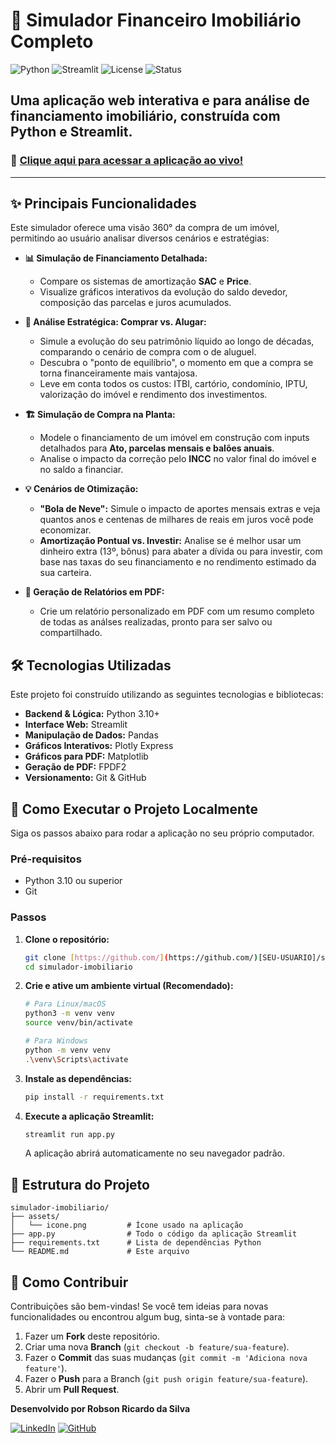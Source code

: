 # 🚀 Simulador Financeiro Imobiliário Completo

![Python](https://img.shields.io/badge/Python-3.10%2B-blue?style=for-the-badge&logo=python)
![Streamlit](https://img.shields.io/badge/Streamlit-1.25%2B-red?style=for-the-badge&logo=streamlit)
![License](https://img.shields.io/badge/License-MIT-green?style=for-the-badge)
![Status](https://img.shields.io/badge/Status-Ativo-brightgreen?style=for-the-badge)

Uma aplicação web interativa e para análise de financiamento imobiliário, construída com Python e Streamlit.
---

### 🔗 **[Clique aqui para acessar a aplicação ao vivo!](https://simulador-imobiliario-robson.streamlit.app/)**

---

## ✨ Principais Funcionalidades

Este simulador oferece uma visão 360° da compra de um imóvel, permitindo ao usuário analisar diversos cenários e estratégias:

* **📊 Simulação de Financiamento Detalhada:**
    * Compare os sistemas de amortização **SAC** e **Price**.
    * Visualize gráficos interativos da evolução do saldo devedor, composição das parcelas e juros acumulados.

* **🤔 Análise Estratégica: Comprar vs. Alugar:**
    * Simule a evolução do seu patrimônio líquido ao longo de décadas, comparando o cenário de compra com o de aluguel.
    * Descubra o "ponto de equilíbrio", o momento em que a compra se torna financeiramente mais vantajosa.
    * Leve em conta todos os custos: ITBI, cartório, condomínio, IPTU, valorização do imóvel e rendimento dos investimentos.

* **🏗️ Simulação de Compra na Planta:**
    * Modele o financiamento de um imóvel em construção com inputs detalhados para **Ato, parcelas mensais e balões anuais**.
    * Analise o impacto da correção pelo **INCC** no valor final do imóvel e no saldo a financiar.

* **💡 Cenários de Otimização:**
    * **"Bola de Neve":** Simule o impacto de aportes mensais extras e veja quantos anos e centenas de milhares de reais em juros você pode economizar.
    * **Amortização Pontual vs. Investir:** Analise se é melhor usar um dinheiro extra (13º, bônus) para abater a dívida ou para investir, com base nas taxas do seu financiamento e no rendimento estimado da sua carteira.

* **📄 Geração de Relatórios em PDF:**
    * Crie um relatório personalizado em PDF com um resumo completo de todas as análses realizadas, pronto para ser salvo ou compartilhado.

## 🛠️ Tecnologias Utilizadas

Este projeto foi construído utilizando as seguintes tecnologias e bibliotecas:

* **Backend & Lógica:** Python 3.10+
* **Interface Web:** Streamlit
* **Manipulação de Dados:** Pandas
* **Gráficos Interativos:** Plotly Express
* **Gráficos para PDF:** Matplotlib
* **Geração de PDF:** FPDF2
* **Versionamento:** Git & GitHub

## 🚀 Como Executar o Projeto Localmente

Siga os passos abaixo para rodar a aplicação no seu próprio computador.

### Pré-requisitos
* Python 3.10 ou superior
* Git

### Passos

1.  **Clone o repositório:**
    ```bash
    git clone [https://github.com/](https://github.com/)[SEU-USUARIO]/simulador-imobiliario.git
    cd simulador-imobiliario
    ```

2.  **Crie e ative um ambiente virtual (Recomendado):**
    ```bash
    # Para Linux/macOS
    python3 -m venv venv
    source venv/bin/activate

    # Para Windows
    python -m venv venv
    .\venv\Scripts\activate
    ```

3.  **Instale as dependências:**
    ```bash
    pip install -r requirements.txt
    ```

4.  **Execute a aplicação Streamlit:**
    ```bash
    streamlit run app.py
    ```
    A aplicação abrirá automaticamente no seu navegador padrão.

## 📁 Estrutura do Projeto

```
simulador-imobiliario/
├── assets/
│   └── icone.png         # Ícone usado na aplicação
├── app.py                # Todo o código da aplicação Streamlit
├── requirements.txt      # Lista de dependências Python
└── README.md             # Este arquivo
```

## 🤝 Como Contribuir

Contribuições são bem-vindas! Se você tem ideias para novas funcionalidades ou encontrou algum bug, sinta-se à vontade para:

1.  Fazer um **Fork** deste repositório.
2.  Criar uma nova **Branch** (`git checkout -b feature/sua-feature`).
3.  Fazer o **Commit** das suas mudanças (`git commit -m 'Adiciona nova feature'`).
4.  Fazer o **Push** para a Branch (`git push origin feature/sua-feature`).
5.  Abrir um **Pull Request**.


**Desenvolvido por Robson Ricardo da Silva**

[![LinkedIn](https://img.shields.io/badge/LinkedIn-0077B5?style=for-the-badge&logo=linkedin&logoColor=white)](https://www.linkedin.com/in/robson-ricardo/)
[![GitHub](https://img.shields.io/badge/GitHub-100000?style=for-the-badge&logo=github&logoColor=white)](https://github.com/Robson-RSilva)